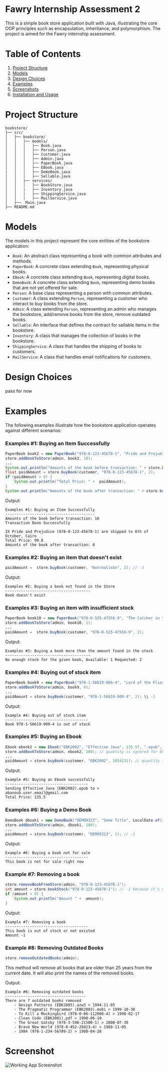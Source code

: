 # Fawry Internship Assessment 2

This is a simple book store application built with Java, illustrating the core OOP principles such as encapsulation, inheritance, and polymorphism. The project is aimed for the Fawry internship assessment.

# Table of Contents
1. [Project Structure](#project-structure)
1. [Models](#models)
2. [Design Choices](#design-choices)
3. [Examples](#examples)
4. [Screenshots](#screenshots)
5. [Installation and Usage](#installation-and-usage)

# Project Structure
```
bookstore/
├── src/
│   ├── bookstore/
│   │   ├── models/
│   │   │   ├── Book.java
│   │   │   ├── Person.java
│   │   │   ├── Customer.java
│   │   │   ├── Admin.java
│   │   │   ├── PaperBook.java
│   │   │   ├── EBook.java
|   │   │   ├── DemoBook.java
│   │   |   ├── Sellable.java
│   │   ├── services/
│   │   │   ├── BookStore.java
│   │   |   ├── Inventory.java
│   │   |   ├── ShippingService.java
│   │   |   ├── MailService.java
│   ├──  Main.java
├── README.md 

```

# Models
The models in this project represent the core entities of the bookstore application:
- `Book`: An abstract class representing a book with common attributes and methods.
- `PaperBook`: A concrete class extending `Book`, representing physical books.
- `EBook`: A concrete class extending `Book`, representing digital books.
- `DemoBook`: A concrete class extending `Book`, representing demo books that are not yet offered for sale.
- `Person`: A base class representing a person with common attributes.
- `Customer`: A class extending `Person`, representing a customer who interact to buy books from the store.
- `Admin`: A class extending `Person`, representing an admin who manages the bookstore, add/remove books from the store, remove outdated books.
- `Sellable`: An interface that defines the contract for sellable items in the bookstore.
- `Inventory`: A class that manages the collection of books in the bookstore.
- `ShippingService`: A class that handles the shipping of books to customers.
- `MailService`: A class that handles email notifications for customers.

# Design Choices
pass for now

# Examples
The following examples illustrate how the bookstore application operates against different scenarios:

### Examples #1: Buying an Item Successfully
```java
PaperBook book2 = new PaperBook("978-0-123-45678-1", "Pride and Prejudice", 49.9f, LocalDate.of(1995, 6, 12));
store.addBookToStore(admin, book2, 10);
...
System.out.println("Amounts of the book before transaction: " + store.bookStock("978-0-123-45678-1"));
float paidAmount = store.buyBook(customer, "978-0-123-45678-1", 2);
if (paidAmount > 0) {
    System.out.println("Total Price: " +  paidAmount);
}
System.out.println("Amounts of the book after transaction: " + store.bookStock("978-0-123-45678-1"));
```

Output:
```
Examples #1: Buying an Item Successfully
----------------------------------------
Amounts of the book before transaction: 10
Transaction Done Successfully

2X Pride and Prejudice (978-0-123-45678-1) are shipped to 6th of October, Cairo
Total Price: 99.8
Amounts of the book after transaction: 8
``` 

### Examples #2: Buying an item that doesn't exist
```java
paidAmount =  store.buyBook(customer, "Notrealisbn", 2); // -1
```

Output:
```
Examples #2: Buying a book not found in the Store
--------------------------------------
Book doesn't exist
```

### Examples #3: Buying an item with insufficient stock
```java
PaperBook book10 = new PaperBook("978-0-525-47556-9", "The Catcher in the Rye", 55.0f, LocalDate.of(2022, 8, 3));
store.addBookToStore(admin, book10, 1);
...
paidAmount =  store.buyBook(customer, "978-0-525-47556-9", 2);
```

Output:
``` 
Examples #3: Buying a book more than the amount found in the stock
--------------------------------------
No enough stock for the given book, Available: 1 Requested: 2
```

### Examples #4: Buying out of stock item
```java
PaperBook book9 = new PaperBook("978-1-56619-909-4", "Lord of the Flies", 48.2f, LocalDate.of(2005, 10, 10));
store.addBookToStore(admin, book9, 0);
...
paidAmount = store.buyBook(customer, "978-1-56619-909-4", 2); \\ -1
```
Output:
```
Example #4: Buying out of stock item
-------------------------------------
Book 978-1-56619-909-4 is out of stock
```
### Examples #5: Buying an Ebook
```java
Ebook ebook2 = new Ebook("EBK2002", "Effective Java", 135.5f, ".epub", LocalDate.of(2001, 5, 15));
store.addBookToStore(admin, ebook2, 100); // quantity is ignored for Ebook
...
paidAmount = store.buyBook(customer, "EBK2002", 1824231); // quantity ignored in Ebook transactions
```
Output:
```
Example #5: Buying an Ebook successfully
-------------------------------------
Sending Effective Java (EBK2002).epub to > abanoub.user.email@gmail.com
Total Price: 135.5
```

### Examples #6: Buying a Demo Book
```java
DemoBook dbook1 = new DemoBook("DEMO9313", "Some Title", LocalDate.of(2024, 1, 1));
store.addBookToStore(admin, dbook1, 100);
...
paidAmount = store.buyBook(customer, "DEMO9313", 1); // -1
```

Output:
```
Example #6: Buying a book not for sale
-------------------------------------
This book is not for sale right now
```

### Example #7: Removing a book
```java
store.removeBookFromStore(admin, "978-0-123-45678-1");
int amount = store.bookStock("978-0-123-45678-1"); // -1 because it's not found
if (amount < 0) {
    System.out.println("Amount " +  amount);
}
```

Output:
```
Example #7: Removing a book
-------------------------------------
This book is out of stock or not existed
Amount -1
```

### Example #8: Removing Outdated Books
```java
store.removeOutdatedBooks(admin);
```

This method will remove all books that are older than 25 years from the current date. It will also print the names of the removed books.

Output:
```
Example #8: Removing outdated books
------------------------------------
There are 7 outdated books removed
	- Design Patterns (EBK2005).azw3 > 1994-11-05
	- The Pragmatic Programmer (EBK2003).mobi > 1999-10-30
	- To Kill a Mockingbird (978-0-06-112008-4) > 1998-02-17
	- Clean Code (EBK2001).pdf > 1990-06-10
	- The Great Gatsby (978-3-598-21500-1) > 2000-07-30
	- Brave New World (978-0-452-28423-4) > 1988-11-05
	- 1984 (978-1-234-56789-2) > 1980-04-20
```

# Screenshot

![Working App Screenshot](/working_app_screenshot.png)